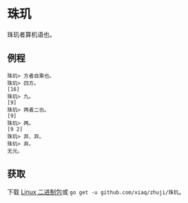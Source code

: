 # 珠玑

珠玑者算机语也。

## 例程

```
珠玑> 方者自乘也。
珠玑> 四方。
[16]
珠玑> 九。
[9]
珠玑> 两者二也。
[9]
珠玑> 两。
[9 2]
珠玑> 弃、弃。
珠玑> 弃。
无元。
```

## 获取

下载 [Linux 二进制包](http://dl.elvish.io/%e7%8f%a0%e7%8e%91)或 `go get -u github.com/xiaq/zhuji/珠玑`。
